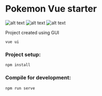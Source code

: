 # Pokemon Vue starter
![alt text](https://emojis.slackmojis.com/emojis/images/1472722064/1126/poke_pika.png?1472722064) ![alt text](https://emojis.slackmojis.com/emojis/images/1472722300/1128/poke_pika_wink.png?1472722300) ![alt text](https://emojis.slackmojis.com/emojis/images/1472722064/1126/poke_pika.png?1472722064)

Project created using GUI
```
vue ui
```

### Project setup:

```
npm install
```

### Compile for development:
```
npm run serve
```
